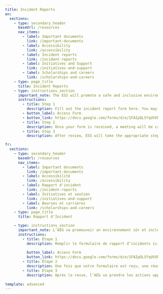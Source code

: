 ```yaml
---
title: Incident Reports
en:
  sections:
    - type: secondary_header
      baseUrl: /resources
      nav_items:
        - label: Important documents
          link: /important-documents
        - label: Accessibility
          link: /accessibility
        - label: Incident reports
          link: /incident-reports
        - label: Initiatives and Support
          link: /initiatives-and-support
        - label: Scholarships and careers
          link: /scholarships-and-careers
    - type: page_title
      title: Incident Reports
    - type: instructions_section
      important_note: The ESS will promote a safe and inclusive environment for all Members of the Society. Thus, words or actions that are sexist, racist, homophobic, or otherwise discriminatory will not be tolerated. In line with this sentiment word or actions that are violent, threatening or promote rape culture will also not be tolerated.
      instructions:
        - title: Step 1
          description: Fill out the incident report form here. You may choose whether you would like to remain anonymous throughout this process. 
        - button_label: Access Form
        - button_link: https://docs.google.com/forms/d/e/1FAIpQLSfqUVXNbT3AIp6-tcvdFg3ZZs-1JnZ39Q7XEqiRgqPTJLas5A/viewform
        - title: Step 2
          description: Once your form is received, a meeting will be called with the incident response committee to review the report.
        - title: Step 3
          description: After review, ESS will take the appropriate steps as per the constitution to ensure the incident is handled responsibly.

fr:
  sections:
    - type: secondary_header
      baseUrl: /resources
      nav_items:
        - label: Important documents
          link: /important-documents
        - label: Accessibilité
          link: /accessibility
        - label: Rapport d'incident
          link: /incident-reports
        - label: Initiatives et soutien
          link: /initiatives-and-support
        - label: Bourses et carrières
          link: /scholarships-and-careers
    - type: page_title
      title: Rapport d'Incident

    - type: instructions_section
      important_note: L’AÉG va promouvoir un environnement sûr et inclusif pour tous les membres de la société. Donc, les mots ou actions qui sont sexiste, raciste, homophobe, ou autrement discriminatoire ne seront pas tolérés. Conformant à ce sentiment, les mots ou les actions qui sont violent, menaçant, ou qui encouragent le viol ne seront pas tolérés.
      instructions:
        - title: Étape 1
          description: Remplir le formulaire de rapport d’incidents ici. Vous pouvez choisir si vous voulez être anonyme pour cette procédure.
          
          button_label: Access Form
          button_link: https://docs.google.com/forms/d/e/1FAIpQLSfqUVXNbT3AIp6-tcvdFg3ZZs-1JnZ39Q7XEqiRgqPTJLas5A/viewform
        - title: Étape 2
          description: Une fois que votre formulaire est reçu, une réunion de la comité de réponse d’incidents sera appelée pour revoir le rapport.
        - title: Étape 3
          description: Après la revue, l’AÉG va prendre les actions appropriées selon la constitution pour être certain que l’incident est géré de manière responsable.
          
template: advanced
---
```


